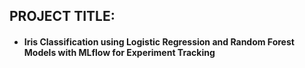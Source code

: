 ## PROJECT TITLE: 
* #### Iris Classification using Logistic Regression and Random Forest Models with MLflow for Experiment Tracking


